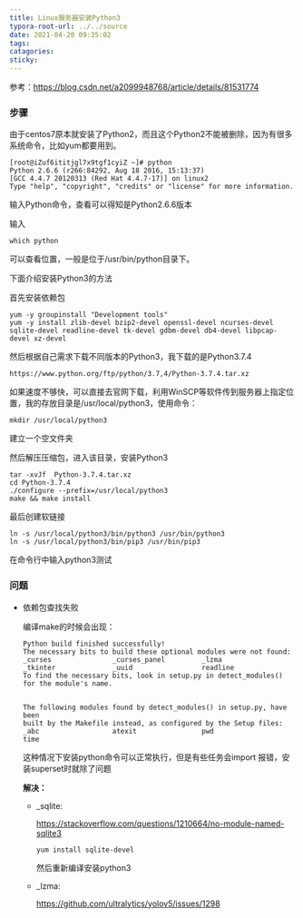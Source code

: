 ```yaml
---
title: Linux服务器安装Python3
typora-root-url: ../../source
date: 2021-04-20 09:35:02
tags:
catagories:
sticky:
---
```


参考：https://blog.csdn.net/a2099948768/article/details/81531774

### 步骤

由于centos7原本就安装了Python2，而且这个Python2不能被删除，因为有很多系统命令，比如yum都要用到。

```
[root@iZuf6ititjgl7x9tgf1cyiZ ~]# python
Python 2.6.6 (r266:84292, Aug 18 2016, 15:13:37) 
[GCC 4.4.7 20120313 (Red Hat 4.4.7-17)] on linux2
Type "help", "copyright", "credits" or "license" for more information.
```

输入Python命令，查看可以得知是Python2.6.6版本

输入

```
which python
```

可以查看位置，一般是位于/usr/bin/python目录下。

下面介绍安装Python3的方法

首先安装依赖包

```
yum -y groupinstall "Development tools"
yum -y install zlib-devel bzip2-devel openssl-devel ncurses-devel sqlite-devel readline-devel tk-devel gdbm-devel db4-devel libpcap-devel xz-devel
```

然后根据自己需求下载不同版本的Python3，我下载的是Python3.7.4

```
https://www.python.org/ftp/python/3.7,4/Python-3.7.4.tar.xz
```

如果速度不够快，可以直接去官网下载，利用WinSCP等软件传到服务器上指定位置，我的存放目录是/usr/local/python3，使用命令：

```
mkdir /usr/local/python3 
```

建立一个空文件夹

然后解压压缩包，进入该目录，安装Python3

```
tar -xvJf  Python-3.7.4.tar.xz
cd Python-3.7.4
./configure --prefix=/usr/local/python3
make && make install
```

最后创建软链接

```
ln -s /usr/local/python3/bin/python3 /usr/bin/python3
ln -s /usr/local/python3/bin/pip3 /usr/bin/pip3
```

在命令行中输入python3测试

### 问题

- 依赖包查找失败

  编译make的时候会出现：

  ```shell
  Python build finished successfully!
  The necessary bits to build these optional modules were not found:
  _curses               _curses_panel         _lzma
  _tkinter              _uuid                 readline
  To find the necessary bits, look in setup.py in detect_modules() for the module's name.
  
  
  The following modules found by detect_modules() in setup.py, have been
  built by the Makefile instead, as configured by the Setup files:
  _abc                  atexit                pwd
  time
  ```

  这种情况下安装python命令可以正常执行，但是有些任务会import 报错，安装superset时就除了问题

  **解决：**

  - _sqlite: 

    https://stackoverflow.com/questions/1210664/no-module-named-sqlite3

    `yum install sqlite-devel`

    然后重新编译安装python3

  - _lzma:

    https://github.com/ultralytics/yolov5/issues/1298